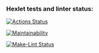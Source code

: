 ### Hexlet tests and linter status:
[![Actions Status](https://github.com/TamaraTamaraTamara/python-project-lvl1/workflows/hexlet-check/badge.svg)](https://github.com/TamaraTamaraTamara/python-project-lvl1/actions)

[![Maintainability](https://api.codeclimate.com/v1/badges/a99a88d28ad37a79dbf6/maintainability)](https://codeclimate.com/github/codeclimate/codeclimate/maintainability)

[![Make-Lint Status](https://github.com/TamaraTamaraTamara/python-project-lvl1/workflows/Python%20CI/badge.svg)](https://github.com/TamaraTamaraTamara/python-project-lvl1/actions)